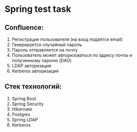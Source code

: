 # Spring test task

## Confluence:
1. Регистрация пользователя (на вход подаётся email)
2. Генерируется случайный пароль
3. Пароль отправляется на почту
4. Пользователь может авторизоваться по адресу почты и полученному паролю (DAO)
5. LDAP авторизация
6. Kerberos авторизация

## Стек технологий:
1. Spring Boot
2. Spring Security
3. Hibernate
4. Postgres
5. Spring LDAP
6. Kerberos